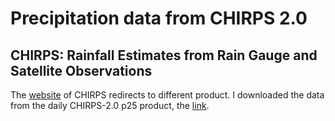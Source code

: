 # Precipitation data from CHIRPS 2.0

## CHIRPS: Rainfall Estimates from Rain Gauge and Satellite Observations

The [website](https://www.chc.ucsb.edu/data/chirps) of CHIRPS redirects to different product. I downloaded the data from the daily CHIRPS-2.0 p25 product, the [link](https://data.chc.ucsb.edu/products/CHIRPS-2.0/global_daily/netcdf/p25/).

